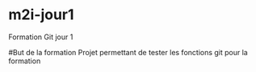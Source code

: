 # m2i-jour1
Formation Git jour 1

#But de la formation
Projet permettant de tester les fonctions git pour la formation
